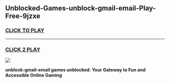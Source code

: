 
## Unblocked-Games-unblock-gmail-email-Play-Free-9jzxe
<h3>
<a href="https://premium76.site?title=unblock-gmail-email&ref=18A1">CLICK TO PLAY</a></h3>
<hr>

<h3>
<a href="https://premium76.site?title=unblock-gmail-email&ref=18A1">CLICK 2 PLAY</a>
  
</h3>

<a href="https://premium76.site?title=unblock-gmail-email&ref=18A1"><img src="https://clearcache.store/games.png"></a>


**unblock-gmail-email games unblocked: Your Gateway to Fun and Accessible Online Gaming**
